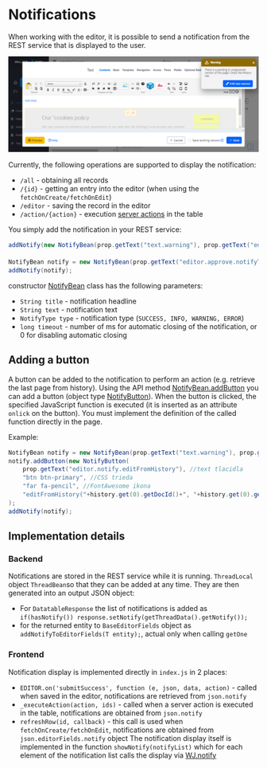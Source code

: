 # Notifications

When working with the editor, it is possible to send a notification from the REST service that is displayed to the user.

![](notify.png)

Currently, the following operations are supported to display the notification:
- `/all` - obtaining all records
- `/{id}` - getting an entry into the editor (when using the `fetchOnCreate/fetchOnEdit`)
- `/editor` - saving the record in the editor
- `/action/{action}` - execution [server actions](../datatables/README.md#tlačidlo-pre-vykonanie-serverovej-akcie) in the table

You simply add the notification in your REST service:

```java
addNotify(new NotifyBean(prop.getText("text.warning"), prop.getText("editor.notify.checkHistory"), NotifyBean.NotifyType.WARNING, 15000));

NotifyBean notify = new NotifyBean(prop.getText("editor.approve.notifyTitle"), getProp().getText("editor.approveRequestGet")+": "+notifyText, NotifyBean.NotifyType.INFO, 60000);
addNotify(notify);
```

constructor [NotifyBean](../../../javadoc/sk/iway/iwcm/system/datatable/NotifyBean.html) class has the following parameters:
- `String title` - notification headline
- `String text` - notification text
- `NotifyType type` - notification type (`SUCCESS, INFO, WARNING, ERROR`)
- `long timeout` - number of ms for automatic closing of the notification, or 0 for disabling automatic closing

## Adding a button

A button can be added to the notification to perform an action (e.g. retrieve the last page from history). Using the API method [NotifyBean.addButton](../../../javadoc/sk/iway/iwcm/system/datatable/NotifyBean.html) you can add a button (object type [NotifyButton](../../../javadoc/sk/iway/iwcm/system/datatable/NotifyButton.html)). When the button is clicked, the specified JavaScript function is executed (it is inserted as an attribute `onlick` on the button). You must implement the definition of the called function directly in the page.

Example:

```java
NotifyBean notify = new NotifyBean(prop.getText("text.warning"), prop.getText("editor.notify.checkHistory"), NotifyBean.NotifyType.WARNING, 15000);
notify.addButton(new NotifyButton(
    prop.getText("editor.notify.editFromHistory"), //text tlacidla
    "btn btn-primary", //CSS trieda
    "far fa-pencil", //FontAwesome ikona
    "editFromHistory("+history.get(0).getDocId()+", "+history.get(0).getHistoryId()+")") //onclick funkcia
);
addNotify(notify);
```

## Implementation details

### Backend

Notifications are stored in the REST service while it is running. `ThreadLocal` object `ThreadBean`so that they can be added at any time. They are then generated into an output JSON object:
- For `DatatableResponse` the list of notifications is added as `if(hasNotify()) response.setNotify(getThreadData().getNotify());`
- for the returned entity to `BaseEditorFields` object as `addNotifyToEditorFields(T entity);`, actual only when calling `getOne`

### Frontend

Notification display is implemented directly in `index.js` in 2 places:
- `EDITOR.on('submitSuccess', function (e, json, data, action)` - called when saved in the editor, notifications are retrieved from `json.notify`
- `_executeAction(action, ids)` - called when a server action is executed in the table, notifications are obtained from `json.notify`
- `refreshRow(id, callback)` - this call is used when `fetchOnCreate/fetchOnEdit`, notifications are obtained from `json.editorFields.notify` object
The notification display itself is implemented in the function `showNotify(notifyList)` which for each element of the notification list calls the display via [WJ.notify](../frameworks/webjetjs.md#notifikácie)
